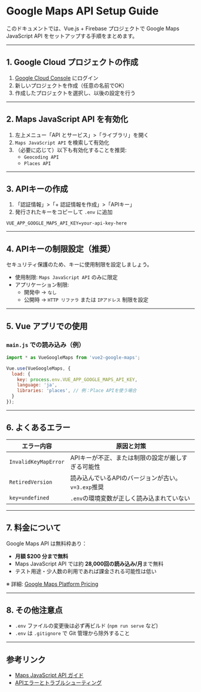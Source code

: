 # Google Maps API Setup Guide

このドキュメントでは、Vue.js + Firebase プロジェクトで Google Maps JavaScript API をセットアップする手順をまとめます。

---

## 1. Google Cloud プロジェクトの作成

1. [Google Cloud Console](https://console.cloud.google.com/) にログイン
2. 新しいプロジェクトを作成（任意の名前でOK）
3. 作成したプロジェクトを選択し、以後の設定を行う

---

## 2. Maps JavaScript API を有効化

1. 左上メニュー「API とサービス」>「ライブラリ」を開く
2. `Maps JavaScript API` を検索して有効化
3. （必要に応じて）以下も有効化することを推奨:
    - `Geocoding API`
    - `Places API`

---

## 3. APIキーの作成

1. 「認証情報」>「+ 認証情報を作成」>「APIキー」
2. 発行されたキーをコピーして `.env` に追加

```env
VUE_APP_GOOGLE_MAPS_API_KEY=your-api-key-here
```

---

## 4. APIキーの制限設定（推奨）

セキュリティ保護のため、キーに使用制限を設定しましょう。

- 使用制限: `Maps JavaScript API` のみに限定
- アプリケーション制限:
  - 開発中 → `なし`
  - 公開時 → `HTTP リファラ` または `IPアドレス` 制限を設定

---

## 5. Vue アプリでの使用

### `main.js` での読み込み（例）

```js
import * as VueGoogleMaps from 'vue2-google-maps';

Vue.use(VueGoogleMaps, {
  load: {
    key: process.env.VUE_APP_GOOGLE_MAPS_API_KEY,
    language: 'ja',
    libraries: 'places', // 例：Place APIを使う場合
  }
});
```

---

## 6. よくあるエラー

| エラー内容                     | 原因と対策                                                 |
|------------------------------|------------------------------------------------------------|
| `InvalidKeyMapError`         | APIキーが不正、または制限の設定が厳しすぎる可能性         |
| `RetiredVersion`             | 読み込んでいるAPIのバージョンが古い。`v=3.exp`推奨         |
| `key=undefined`              | `.env`の環境変数が正しく読み込まれていない                 |

---

## 7. 料金について

Google Maps API は無料枠あり：

- **月額 $200 分まで無料**
- Maps JavaScript API では約 **28,000回の読み込み/月**まで無料
- テスト用途・少人数の利用であれば課金される可能性は低い

※ 詳細: [Google Maps Platform Pricing](https://cloud.google.com/maps-platform/pricing)

---

## 8. その他注意点

- `.env` ファイルの変更後は必ず再ビルド (`npm run serve` など)
- `.env` は `.gitignore` で Git 管理から除外すること

---

## 参考リンク

- [Maps JavaScript API ガイド](https://developers.google.com/maps/documentation/javascript/overview?hl=ja)
- [APIエラーとトラブルシューティング](https://developers.google.com/maps/documentation/javascript/error-messages?hl=ja)